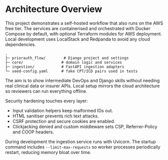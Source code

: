 # Architecture Overview

This project demonstrates a self-hosted workflow that also runs on the AWS free tier. The services are containerised and orchestrated with Docker Compose by default, with optional Terraform modules for AWS deployment. Local development uses LocalStack and Redpanda to avoid any cloud dependencies.

```
.
├─ priorauth_flow/        # Django project and settings
├─ core/                 # domain logic and services
├─ ingestion/            # FastAPI ingestion adapters
└─ seed-config.yaml      # fake CPT/ICD pairs used in tests
```

The aim is to show intermediate DevOps and Django skills without needing real clinical data or insurer APIs. Local setup mirrors the cloud architecture so reviewers can run everything offline.

Security hardening touches every layer:
* Input validation helpers keep malformed IDs out.
* HTML sanitiser prevents rich text attacks.
* CSRF protection and secure cookies are enabled.
* Clickjacking denied and custom middleware sets CSP, Referrer-Policy and COOP headers.

During development the ingestion service runs with Uvicorn. The startup command
includes `--limit-max-requests` so worker processes periodically restart,
reducing memory bloat over time.
